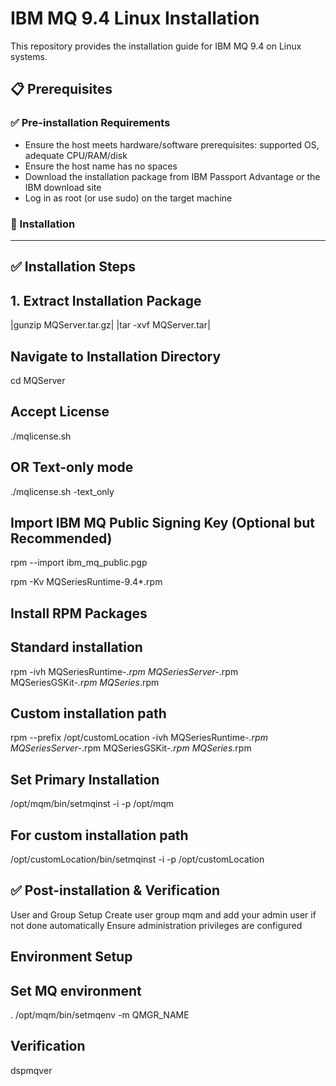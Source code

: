 # IBM MQ 9.4 Linux Installation

This repository provides the installation guide for IBM MQ 9.4 on Linux systems.

## 📋 Prerequisites

### ✅ Pre-installation Requirements

- Ensure the host meets hardware/software prerequisites: supported OS, adequate CPU/RAM/disk
- Ensure the host name has no spaces
- Download the installation package from IBM Passport Advantage or the IBM download site
- Log in as root (or use sudo) on the target machine

### 🚀 Installation
---
## ✅ Installation Steps

## 1. Extract Installation Package

|gunzip MQServer.tar.gz|
|tar -xvf MQServer.tar|

## Navigate to Installation Directory

cd MQServer

## Accept License

./mqlicense.sh

## OR Text-only mode

./mqlicense.sh -text_only

## Import IBM MQ Public Signing Key (Optional but Recommended)

rpm --import ibm_mq_public.pgp

rpm -Kv MQSeriesRuntime-9.4*.rpm

## Install RPM Packages

## Standard installation

rpm -ivh MQSeriesRuntime-*.rpm MQSeriesServer-*.rpm MQSeriesGSKit-*.rpm MQSeries*.rpm

## Custom installation path

rpm --prefix /opt/customLocation -ivh MQSeriesRuntime-*.rpm MQSeriesServer-*.rpm MQSeriesGSKit-*.rpm MQSeries*.rpm

## Set Primary Installation

/opt/mqm/bin/setmqinst -i -p /opt/mqm

## For custom installation path

/opt/customLocation/bin/setmqinst -i -p /opt/customLocation


## ✅ Post-installation & Verification

User and Group Setup
Create user group mqm and add your admin user if not done automatically
Ensure administration privileges are configured

## Environment Setup

## Set MQ environment

. /opt/mqm/bin/setmqenv -m QMGR_NAME

## Verification

dspmqver
